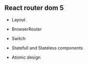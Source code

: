 ## React router dom 5

- Layout

- BrowserRouter

- Switch

- Statefull and Stateless components

- Atomic design